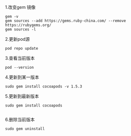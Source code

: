1.改变gem 镜像

```
gem -v
gem sources --add https://gems.ruby-china.com/ --remove https://rubygems.org/
gem sources -l

```


2.更新pod源

```
pod repo update
```

3.查看当前版本

```
pod --version

```


4.更新到某一版本

```
sudo gem install cocoapods -v 1.5.3

```

5.更新到最新版本

```
sudo gem install cocoapods


```


6.删除当前版本

```
sudo gem uninstall 

```
